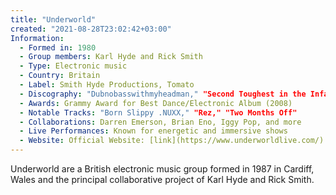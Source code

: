 ```yaml
---
title: "Underworld"
created: "2021-08-28T23:02:42+03:00"
Information: 
  - Formed in: 1980
  - Group members: Karl Hyde and Rick Smith
  - Type: Electronic music
  - Country: Britain
  - Label: Smith Hyde Productions, Tomato
  - Discography: "Dubnobasswithmyheadman," "Second Toughest in the Infants," "Beaucoup Fish," "A Hundred Days Off," and more
  - Awards: Grammy Award for Best Dance/Electronic Album (2008)
  - Notable Tracks: "Born Slippy .NUXX," "Rez," "Two Months Off"
  - Collaborations: Darren Emerson, Brian Eno, Iggy Pop, and more
  - Live Performances: Known for energetic and immersive shows
  - Website: Official Website: [link](https://www.underworldlive.com/)
---
```


Underworld are a British electronic music group formed in 1987 in Cardiff, Wales and the principal collaborative project of Karl Hyde and Rick Smith.

